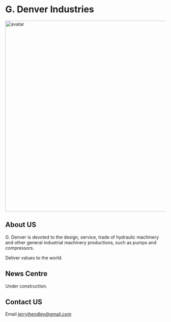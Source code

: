 

# G. Denver Industries

<img src="https://upload.wikimedia.org/wikipedia/commons/e/ee/Gas_Compressor_wellsite.jpg" alt="avatar" width="800" height="600">



## About US

G. Denver is devoted to the design, service, trade of hydraulic machinery 
and other general industrial machinery productions, such as pumps and compressors.

Deliver values to the world.


## News Centre
Under construction.


## Contact US

Email <a href="mailto:jerryjhendley@gmail.com">jerryjhendley@gmail.com
</a>
